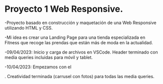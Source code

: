 # Proyecto 1 Web Responsive.


-Proyecto basado en construcción y maquetación de una Web Responsive utilizando HTML y CSS.

-Mi idea es crear una Landing Page para una tienda especializada en Fitness que recoge las prendas que están más
de moda en la actualidad.

-09/04/2023: Inicio y carga de archivos en VSCode. Header terminado con media queries incluidas para móvil y tablet.

-10/04/2023: Empezamos con el <main>. Creatividad terminada (carrusel con fotos) para todas las media queries.


